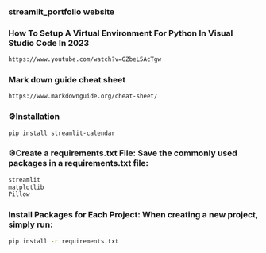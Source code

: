 ### streamlit_portfolio website 

### How To Setup A Virtual Environment For Python In Visual Studio Code In 2023


```bash
https://www.youtube.com/watch?v=GZbeL5AcTgw
```

### Mark down guide cheat sheet
```bash
https://www.markdownguide.org/cheat-sheet/
```


### ⚙️Installation

```bash
pip install streamlit-calendar
```

### ⚙️Create a requirements.txt File: Save the commonly used packages in a requirements.txt file:

```bash
streamlit
matplotlib
Pillow
```
### Install Packages for Each Project: When creating a new project, simply run:

```bash
pip install -r requirements.txt
```
